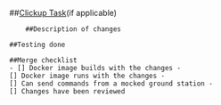 ##[Clickup Task](app.clickup.com)(if applicable)

        ##Description of changes

    ##Testing done

    ##Merge checklist
    - [] Docker image builds with the changes -
    [] Docker image runs with the changes -
    [] Can send commands from a mocked ground station -
    [] Changes have been reviewed
